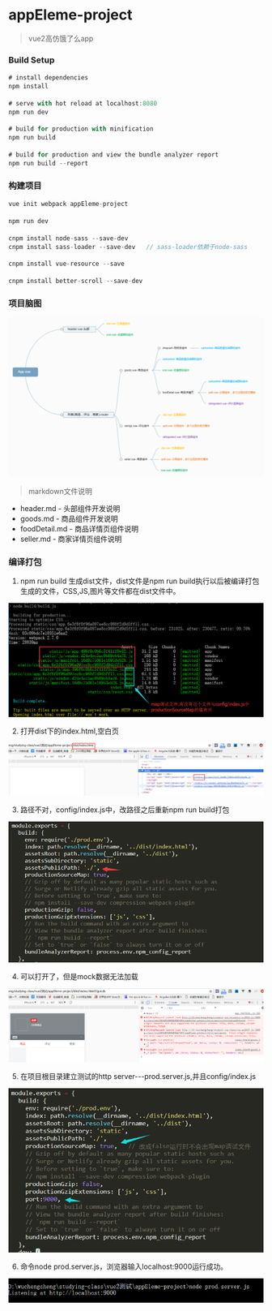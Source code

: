 # appEleme-project

> vue2高仿饿了么app

### Build Setup

```javascript
# install dependencies
npm install

# serve with hot reload at localhost:8080
npm run dev

# build for production with minification
npm run build

# build for production and view the bundle analyzer report
npm run build --report

```
### 构建项目

```javascript
vue init webpack appEleme-project

npm run dev

cnpm install node-sass --save-dev
cnpm install sass-loader --save-dev   // sass-loader依赖于node-sass

cnpm install vue-resource --save

cnpm install better-scroll --save-dev

```
### 项目脑图
![image](https://github.com/ccyinghua/appEleme-project/blob/master/resource/readme/vue.png?raw=true)

> markdown文件说明

- header.md - 头部组件开发说明
- goods.md - 商品组件开发说明
- foodDetail.md - 商品详情页组件说明
- seller.md - 商家详情页组件说明

### 编译打包

1. npm run build  生成dist文件，dist文件是npm run build执行以后被编译打包生成的文件，CSS,JS,图片等文件都在dist文件中。

![image](https://github.com/ccyinghua/appEleme-project/blob/master/resource/readme/build/build-img01.png?raw=true)

2. 打开dist下的index.html,空白页

![image](https://github.com/ccyinghua/appEleme-project/blob/master/resource/readme/build/build-img02.png?raw=true)

3. 路径不对，config/index.js中，改路径之后重新npm run build打包

![image](https://github.com/ccyinghua/appEleme-project/blob/master/resource/readme/build/build-img03.png?raw=true)
   
4. 可以打开了，但是mock数据无法加载

![image](https://github.com/ccyinghua/appEleme-project/blob/master/resource/readme/build/build-img04.png?raw=true)

5. 在项目根目录建立测试的http server---prod.server.js,并且config/index.js

![image](https://github.com/ccyinghua/appEleme-project/blob/master/resource/readme/build/build-img05.png?raw=true)

6. 命令node prod.server.js，浏览器输入localhost:9000运行成功。

![image](https://github.com/ccyinghua/appEleme-project/blob/master/resource/readme/build/build-img06.png?raw=true)
